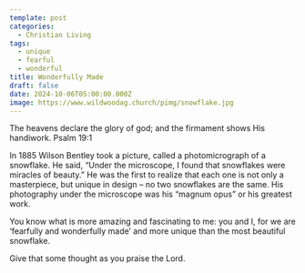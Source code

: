 ```yaml
---
template: post
categories:
  - Christian Living
tags:
  - unique
  - fearful
  - wonderful
title: Wonderfully Made
draft: false
date: 2024-10-06T05:00:00.000Z
image: https://www.wildwoodag.church/pimg/snowflake.jpg
---
```

The heavens declare the glory of god; and the firmament shows His handiwork. Psalm 19:1

In 1885 Wilson Bentley took a picture, called a photomicrograph of a snowflake. He said, “Under the microscope, I found that snowflakes were miracles of beauty.” He was the first to realize that each one is not only a masterpiece, but unique in design – no two snowflakes are the same. His photography under the microscope was his “magnum opus” or his greatest work. 

You know what is more amazing and fascinating to me: you and I, for we are ‘fearfully and wonderfully made’ and more unique than the most beautiful snowflake.

Give that some thought as you praise the Lord.